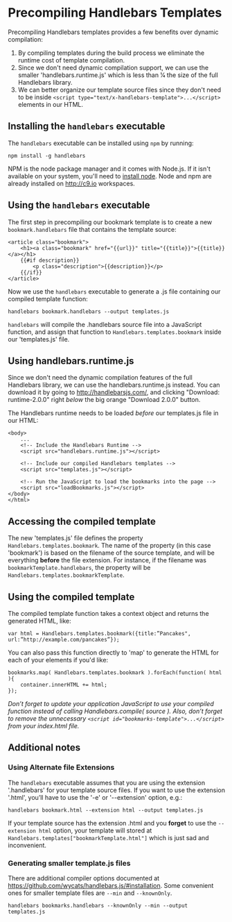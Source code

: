 Precompiling Handlebars Templates
=================================
Precompiling Handlebars templates provides a few benefits over dynamic compilation:

1. By compiling templates during the build process we eliminate the runtime cost of template compilation.
2. Since we don't need dynamic compilation support, we can use the smaller 'handlebars.runtime.js' which is less than 1⁄4 the size of the full Handlebars library.
3. We can better organize our template source files since they don't need to be inside `<script type="text/x-handlebars-template">...</script>` elements in our HTML.

Installing the `handlebars` executable
--------------------------------------
The `handlebars` executable can be installed using `npm` by running:

    npm install -g handlebars

NPM is the node package manager and it comes with Node.js. If it isn't available on your system, you'll need to [install node](http://nodejs.org/download/). Node and npm are already installed on http://c9.io workspaces.


Using the `handlebars` executable
---------------------------------
The first step in precompiling our bookmark template is to create a new `bookmark.handlebars` file that contains the template source:

    <article class="bookmark">
        <h1><a class="bookmark" href="{{url}}" title="{{title}}">{{title}}</a></h1>
        {{#if description}}
            <p class="description">{{description}}</p>
        {{/if}}
    </article>

Now we use the `handlebars` executable to generate a .js file containing our compiled template function:

    handlebars bookmark.handlebars --output templates.js

`handlebars` will compile the .handlebars source file into a JavaScript function, and assign that function to `Handlebars.templates.bookmark` inside our 'templates.js' file.


Using handlebars.runtime.js
---------------------------
Since we don't need the dynamic compilation features of the full Handlebars library, we can use the handlebars.runtime.js instead. You can download it by going to http://handlebarsjs.com/, and clicking "Download: runtime-2.0.0" right *below* the big orange "Download 2.0.0" button.

The Handlebars runtime needs to be loaded *before* our templates.js file in our HTML:

    <body>
        ...
        <!-- Include the Handlebars Runtime -->
        <script src="handlebars.runtime.js"></script>

        <!-- Include our compiled Handlebars templates -->
        <script src="templates.js"></script>

        <!-- Run the JavaScript to load the bookmarks into the page -->
        <script src="loadBookmarks.js"></script>
    </body>
    </html>


Accessing the compiled template
-------------------------------
The new 'templates.js' file defines the property `Handlebars.templates.bookmark`. The name of the property (in this case 'bookmark') is based on the filename of the source template, and will be everything **before** the file extension. For instance, if the filename was `bookmarkTemplate.handlebars`, the property will be `Handlebars.templates.bookmarkTemplate`.


Using the compiled template
---------------------------
The compiled template function takes a context object and returns the generated HTML, like:

    var html = Handlebars.templates.bookmark({title:”Pancakes", url:”http://example.com/pancakes”});

You can also pass this function directly to 'map' to generate the HTML for each of your elements if you'd like:

    bookmarks.map( Handlebars.templates.bookmark ).forEach(function( html ){
        container.innerHTML += html;
    });

_Don’t forget to update your application JavaScript to use your compiled function *instead of* calling Handlebars.compile( source ). Also, don’t forget to remove the unnecessary `<script id="bookmarks-template">...</script>` from your index.html file._


Additional notes
----------------

### Using Alternate file Extensions

The `handlebars` executable assumes that you are using the extension '.handlebars' for your template source files. If you want to use the extension '.html', you’ll have to use the '-e' or '--extension' option, e.g.:

    handlebars bookmark.html --extension html --output templates.js

If your template source has the extension .html and you **forget** to use the `--extension html` option, your template will stored at `Handlebars.templates["bookmarkTemplate.html"]` which is just sad and inconvenient.

### Generating smaller template.js files

There are additional compiler options documented at <https://github.com/wycats/handlebars.js/#installation>. Some convenient ones for smaller template files are `--min` and `--knownOnly`.

    handlebars bookmarks.handlebars --knownOnly --min --output templates.js
